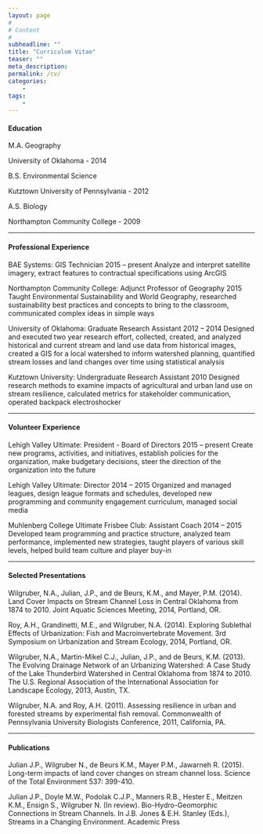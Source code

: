 ```yaml
---
layout: page
#
# Content
#
subheadline: ""
title: "Curriculum Vitae"
teaser: ""
meta_description:
permalink: /cv/
categories:
    - 
tags:
    - 
---
```


#### Education
M.A. Geography

University of Oklahoma - 2014

B.S. Environmental Science 

Kutztown University of Pennsylvania - 2012

A.S. Biology

Northampton Community College - 2009

----- 

#### Professional Experience
 BAE Systems: GIS Technician  2015 – present
  Analyze and interpret satellite imagery, extract features to contractual specifications using ArcGIS
 
 Northampton Community College: Adjunct Professor of Geography  2015
  Taught Environmental Sustainability and World Geography, researched sustainability best practices and concepts to bring to the classroom, communicated complex ideas in simple ways
 
 University of Oklahoma: Graduate Research Assistant  2012 – 2014
  Designed and executed two year research effort, collected, created, and analyzed historical and current stream and land use data from historical images, created a GIS for a local watershed to inform watershed planning, quantified stream losses and land changes over time using statistical analysis

 Kutztown University: Undergraduate Research Assistant  2010
  Designed research methods to examine impacts of agricultural and urban land use on stream resilience, calculated metrics for stakeholder communication, operated backpack electroshocker

 -----
 
#### Volunteer Experience
 Lehigh Valley Ultimate: President - Board of Directors  2015 – present
  Create new programs, activities, and initiatives, establish policies for the organization, make
  budgetary decisions, steer the direction of the organization into the future          
 
 Lehigh Valley Ultimate: Director  2014 – 2015
  Organized and managed leagues, design league formats and schedules, developed new programming and community engagement curriculum, managed social media
 
 Muhlenberg College Ultimate Frisbee Club: Assistant Coach  2014 – 2015
  Developed team programming and practice structure, analyzed team performance, implemented new strategies, taught players of various skill levels, helped build team culture and player buy-in

----

#### Selected Presentations
 Wilgruber, N.A., Julian, J.P., and de Beurs, K.M., and Mayer, P.M. (2014). Land Cover Impacts on Stream Channel Loss in Central Oklahoma from 1874 to 2010. Joint Aquatic Sciences Meeting, 2014, Portland, OR.
 
 Roy, A.H., Grandinetti, M.E., and Wilgruber, N.A. (2014). Exploring Sublethal Effects of Urbanization: Fish and Macroinvertebrate Movement. 3rd Symposium on Urbanization and Stream Ecology, 2014, Portland, OR.
 
 Wilgruber, N.A., Martin-Mikel C.J., Julian, J.P., and de Beurs, K.M. (2013). The Evolving Drainage Network of an Urbanizing Watershed: A Case Study of the Lake Thunderbird Watershed in Central Oklahoma from 1874 to 2010. The U.S. Regional Association of the International Association for Landscape Ecology, 2013, Austin, TX.
 
 Wilgruber, N.A. and Roy, A.H. (2011). Assessing resilience in urban and forested streams by experimental fish removal. Commonwealth of Pennsylvania University Biologists Conference, 2011, California, PA.
 
----

#### Publications
Julian J.P., Wilgruber N., de Beurs K.M., Mayer P.M., Jawarneh R. (2015). Long-term impacts of land cover changes on stream channel loss. Science of the Total Environment 537: 399-410.
 
Julian J.P., Doyle M.W., Podolak C.J.P., Manners R.B., Hester E., Meitzen K.M., Ensign S., Wilgruber N. (In review). Bio-Hydro-Geomorphic Connections in Stream Channels. In J.B. Jones & E.H. Stanley (Eds.), Streams in a Changing Environment. Academic Press
